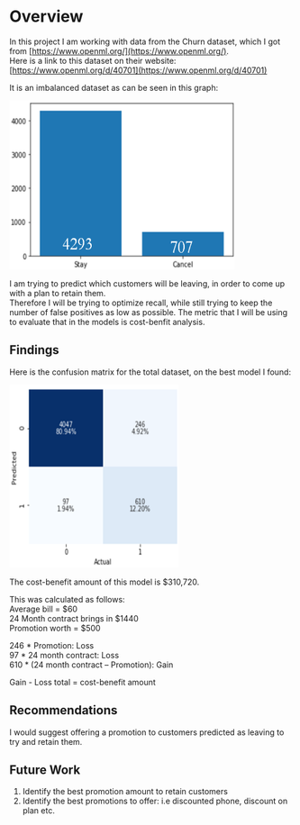 # Overview  

In this project I am working with data from the Churn dataset, which I got from [https://www.openml.org/](https://www.openml.org/).  
Here is a link to this dataset on their website:[https://www.openml.org/d/40701](https://www.openml.org/d/40701)  

It is an imbalanced dataset as can be seen in this graph:  

<img src='target.png' width="400" height="300" />  

I am trying to predict which customers will be leaving, in order to come up with a plan to retain them.  
Therefore I will be trying to optimize recall, while still trying to keep the number of false positives as low as possible. The metric that I will be using to evaluate that in the models is cost-benfit analysis.
   


## Findings

Here is the confusion matrix for the total dataset, on the best model I found:  

<img src='cmtotal.png' width="300" height="325" />

The cost-benefit amount of this model is $310,720.  

This was calculated as follows:  
Average bill = $60  
24 Month contract brings in $1440  
Promotion worth = $500  
  
246 * Promotion: Loss  
97 * 24 month contract: Loss  
610 * (24 month contract – Promotion): Gain  
  
Gain - Loss total = cost-benefit amount  


## Recommendations

I would suggest offering a promotion to customers predicted as leaving to try and retain them.

## Future Work

1. Identify the best promotion amount to retain customers  
2. Identify the best promotions to offer: i.e discounted phone, discount on plan etc.
